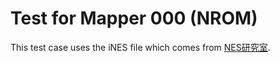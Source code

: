 # Test for Mapper 000 (NROM)

This test case uses the iNES file which comes from
[NES研究室](http://hp.vector.co.jp/authors/VA042397/nes/sample.html).
